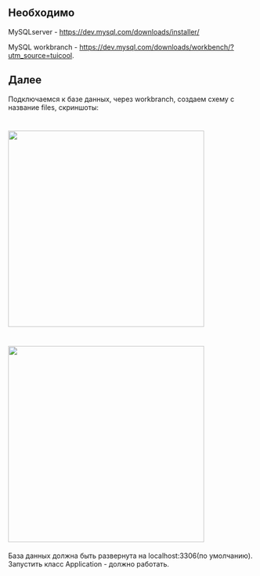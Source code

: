 ## Необходимо

MySQLserver - https://dev.mysql.com/downloads/installer/

MySQL workbranch - https://dev.mysql.com/downloads/workbench/?utm_source=tuicool.

## Далее 

Подключаемся к базе данных, через workbranch, создаем схему с название files, скриншоты:

# <img src="filestestapplication/scr1.png" width="400" height="400"> 

# <img src="filestestapplication/scr2.png" width="400" height="400"> 

База данных должна быть развернута на localhost:3306(по умолчанию). Запустить класс Application - должно работать.


